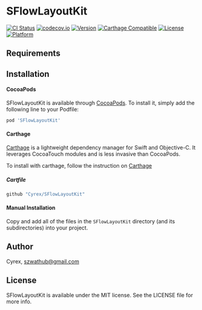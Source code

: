 # SFlowLayoutKit

[![CI Status](http://img.shields.io/travis/Cyrex/SFlowLayoutKit.svg?style=flat)](https://travis-ci.org/Cyrex/SFlowLayoutKit)
[![codecov.io](https://codecov.io/github/Cyrex/SFlowLayoutKit/coverage.svg?branch=master)](https://codecov.io/github/Cyrex/SFlowLayoutKit?branch=master)
[![Version](https://img.shields.io/cocoapods/v/SFlowLayoutKit.svg?style=flat)](http://cocoapods.org/pods/SFlowLayoutKit)
[![Carthage Compatible](https://img.shields.io/badge/Carthage-compatible-4BC51D.svg?style=flat)](https://github.com/Cyrex/SFlowLayoutKit)
[![License](https://img.shields.io/cocoapods/l/SFlowLayoutKit.svg?style=flat)](http://cocoapods.org/pods/SFlowLayoutKit)
[![Platform](https://img.shields.io/cocoapods/p/SFlowLayoutKit.svg?style=flat)](http://cocoapods.org/pods/SFlowLayoutKit)

## Requirements

## Installation
#### CocoaPods
SFlowLayoutKit is available through [CocoaPods](http://cocoapods.org). To install it, simply add the following line to your Podfile:

```ruby
pod 'SFlowLayoutKit'
```

#### Carthage
[Carthage](https://github.com/Carthage/Carthage) is a lightweight dependency manager for Swift and Objective-C. It leverages CocoaTouch modules and is less invasive than CocoaPods.

To install with carthage, follow the instruction on [Carthage](https://github.com/Carthage/Carthage)

##### Cartfile
```ruby
github "Cyrex/SFlowLayoutKit"
```

#### Manual Installation
Copy and add all of the files in the `SFlowLayoutKit` directory (and its subdirectories) into your project.

## Author

Cyrex, szwathub@gmail.com

## License

SFlowLayoutKit is available under the MIT license. See the LICENSE file for more info.
